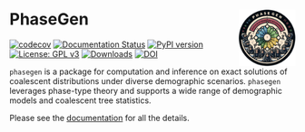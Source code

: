 # PhaseGen  <img align="right" width="100" src="https://raw.githubusercontent.com/Sendrowski/PhaseGen/master/docs/logo.png">

[![codecov](https://codecov.io/gh/Sendrowski/PhaseGen/graph/badge.svg?token=RMCUGD6CAX)](https://codecov.io/gh/Sendrowski/PhaseGen)
[![Documentation Status](https://readthedocs.org/projects/phasegen/badge/?version=latest)](https://phasegen.readthedocs.io/en/latest/?badge=latest)
[![PyPI version](https://badge.fury.io/py/phasegen.svg)](https://badge.fury.io/py/phasegen)
[![License: GPL v3](https://img.shields.io/badge/License-GPLv3-blue.svg)](https://www.gnu.org/licenses/gpl-3.0)
[![Downloads](https://static.pepy.tech/badge/phasegen)](https://pepy.tech/project/phasegen)
[![DOI](https://img.shields.io/badge/DOI-10.1101%2F2025.05.13.653888-blue)](https://doi.org/10.1101/2025.05.13.653888)

``phasegen`` is a package for computation and inference on exact solutions of coalescent distributions under diverse demographic scenarios. ``phasegen`` leverages phase-type theory and supports a wide range of demographic models and coalescent tree statistics.

Please see the [documentation](https://phasegen.readthedocs.io/en/latest/) for all the details.
